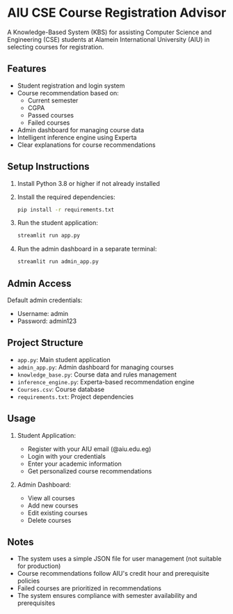 # AIU CSE Course Registration Advisor

A Knowledge-Based System (KBS) for assisting Computer Science and Engineering (CSE) students at Alamein International University (AIU) in selecting courses for registration.

## Features

- Student registration and login system
- Course recommendation based on:
  - Current semester
  - CGPA
  - Passed courses
  - Failed courses
- Admin dashboard for managing course data
- Intelligent inference engine using Experta
- Clear explanations for course recommendations

## Setup Instructions

1. Install Python 3.8 or higher if not already installed

2. Install the required dependencies:
   ```bash
   pip install -r requirements.txt
   ```

3. Run the student application:
   ```bash
   streamlit run app.py
   ```

4. Run the admin dashboard in a separate terminal:
   ```bash
   streamlit run admin_app.py
   ```

## Admin Access

Default admin credentials:
- Username: admin
- Password: admin123

## Project Structure

- `app.py`: Main student application
- `admin_app.py`: Admin dashboard for managing courses
- `knowledge_base.py`: Course data and rules management
- `inference_engine.py`: Experta-based recommendation engine
- `Courses.csv`: Course database
- `requirements.txt`: Project dependencies

## Usage

1. Student Application:
   - Register with your AIU email (@aiu.edu.eg)
   - Login with your credentials
   - Enter your academic information
   - Get personalized course recommendations

2. Admin Dashboard:
   - View all courses
   - Add new courses
   - Edit existing courses
   - Delete courses

## Notes

- The system uses a simple JSON file for user management (not suitable for production)
- Course recommendations follow AIU's credit hour and prerequisite policies
- Failed courses are prioritized in recommendations
- The system ensures compliance with semester availability and prerequisites 